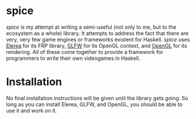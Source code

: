 # spice

*spice* is my attempt at writing a semi-useful (not only to me, but to the
ecosystem as a whole) library. It attempts to address the fact that there are
very, very few game engines or frameworks existent for Haskell. *spice* uses
[Elerea](http://hackage.haskell.org/package/elerea) for its FRP library,
[GLFW](http://hackage.haskell.org/package/GLFW) for its OpenGL context, and
[OpenGL](http://hackage.haskell.org/package/OpenGL) for its rendering. All of
these come together to provide a framework for programmers to write their own
videogames in Haskell.

# Installation

No final installation instructions will be given until the library gets going.
So long as you can install Elerea, GLFW, and OpenGL, you should be able to use
it and work on it.
